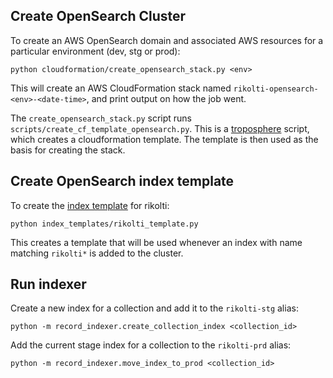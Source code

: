 ## Create OpenSearch Cluster

To create an AWS OpenSearch domain and associated AWS resources for a particular environment (dev, stg or prod):

```
python cloudformation/create_opensearch_stack.py <env>
```

This will create an AWS CloudFormation stack named `rikolti-opensearch-<env>-<date-time>`, and print output on how the job went.

The `create_opensearch_stack.py` script runs `scripts/create_cf_template_opensearch.py`. This is a [troposphere](https://troposphere.readthedocs.io/en/latest/) script, which creates a cloudformation template. The template is then used as the basis for creating the stack.

## Create OpenSearch index template

To create the [index template](https://www.elastic.co/guide/en/elasticsearch/reference/7.9/index-templates.html) for rikolti:

```
python index_templates/rikolti_template.py
```

This creates a template that will be used whenever an index with name matching `rikolti*` is added to the cluster.

## Run indexer

Create a new index for a collection and add it to the `rikolti-stg` alias:

```
python -m record_indexer.create_collection_index <collection_id>
```

Add the current stage index for a collection to the `rikolti-prd` alias:

```
python -m record_indexer.move_index_to_prod <collection_id>
```









